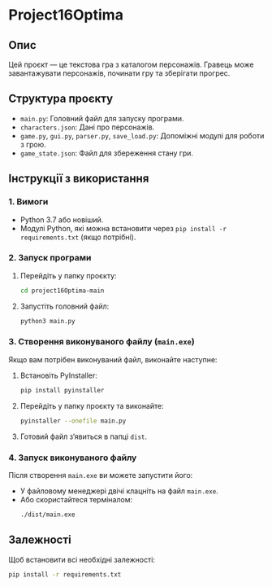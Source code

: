 # Project16Optima

## Опис
Цей проєкт — це текстова гра з каталогом персонажів. Гравець може завантажувати персонажів, починати гру та зберігати прогрес.

## Структура проєкту
- `main.py`: Головний файл для запуску програми.
- `characters.json`: Дані про персонажів.
- `game.py`, `gui.py`, `parser.py`, `save_load.py`: Допоміжні модулі для роботи з грою.
- `game_state.json`: Файл для збереження стану гри.

## Інструкції з використання

### 1. Вимоги
- Python 3.7 або новіший.
- Модулі Python, які можна встановити через `pip install -r requirements.txt` (якщо потрібні).

### 2. Запуск програми
1. Перейдіть у папку проєкту:
    ```bash
    cd project16Optima-main
    ```
2. Запустіть головний файл:
    ```bash
    python3 main.py
    ```

### 3. Створення виконуваного файлу (`main.exe`)
Якщо вам потрібен виконуваний файл, виконайте наступне:

1. Встановіть PyInstaller:
    ```bash
    pip install pyinstaller
    ```
2. Перейдіть у папку проєкту та виконайте:
    ```bash
    pyinstaller --onefile main.py
    ```
3. Готовий файл з’явиться в папці `dist`.

### 4. Запуск виконуваного файлу
Після створення `main.exe` ви можете запустити його:
- У файловому менеджері двічі клацніть на файл `main.exe`.
- Або скористайтеся терміналом:
    ```bash
    ./dist/main.exe
    ```

## Залежності
Щоб встановити всі необхідні залежності:
```bash
pip install -r requirements.txt
